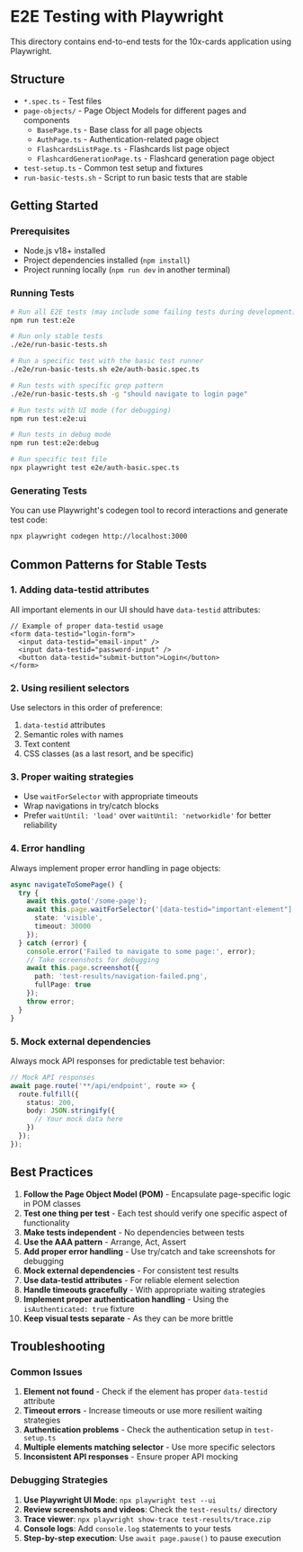 # E2E Testing with Playwright

This directory contains end-to-end tests for the 10x-cards application using Playwright.

## Structure

- `*.spec.ts` - Test files
- `page-objects/` - Page Object Models for different pages and components
  - `BasePage.ts` - Base class for all page objects
  - `AuthPage.ts` - Authentication-related page object
  - `FlashcardsListPage.ts` - Flashcards list page object
  - `FlashcardGenerationPage.ts` - Flashcard generation page object
- `test-setup.ts` - Common test setup and fixtures
- `run-basic-tests.sh` - Script to run basic tests that are stable

## Getting Started

### Prerequisites

- Node.js v18+ installed
- Project dependencies installed (`npm install`)
- Project running locally (`npm run dev` in another terminal)

### Running Tests

```bash
# Run all E2E tests (may include some failing tests during development)
npm run test:e2e

# Run only stable tests
./e2e/run-basic-tests.sh

# Run a specific test with the basic test runner
./e2e/run-basic-tests.sh e2e/auth-basic.spec.ts

# Run tests with specific grep pattern
./e2e/run-basic-tests.sh -g "should navigate to login page"

# Run tests with UI mode (for debugging)
npm run test:e2e:ui

# Run tests in debug mode
npm run test:e2e:debug

# Run specific test file
npx playwright test e2e/auth-basic.spec.ts
```

### Generating Tests

You can use Playwright's codegen tool to record interactions and generate test code:

```bash
npx playwright codegen http://localhost:3000
```

## Common Patterns for Stable Tests

### 1. Adding data-testid attributes

All important elements in our UI should have `data-testid` attributes:

```tsx
// Example of proper data-testid usage
<form data-testid="login-form">
  <input data-testid="email-input" />
  <input data-testid="password-input" />
  <button data-testid="submit-button">Login</button>
</form>
```

### 2. Using resilient selectors

Use selectors in this order of preference:
1. `data-testid` attributes 
2. Semantic roles with names
3. Text content
4. CSS classes (as a last resort, and be specific)

### 3. Proper waiting strategies

- Use `waitForSelector` with appropriate timeouts
- Wrap navigations in try/catch blocks
- Prefer `waitUntil: 'load'` over `waitUntil: 'networkidle'` for better reliability

### 4. Error handling

Always implement proper error handling in page objects:

```typescript
async navigateToSomePage() {
  try {
    await this.goto('/some-page');
    await this.page.waitForSelector('[data-testid="important-element"]', { 
      state: 'visible', 
      timeout: 30000 
    });
  } catch (error) {
    console.error('Failed to navigate to some page:', error);
    // Take screenshots for debugging
    await this.page.screenshot({ 
      path: 'test-results/navigation-failed.png', 
      fullPage: true 
    });
    throw error;
  }
}
```

### 5. Mock external dependencies

Always mock API responses for predictable test behavior:

```typescript
// Mock API responses
await page.route('**/api/endpoint', route => {
  route.fulfill({
    status: 200,
    body: JSON.stringify({
      // Your mock data here
    })
  });
});
```

## Best Practices

1. **Follow the Page Object Model (POM)** - Encapsulate page-specific logic in POM classes
2. **Test one thing per test** - Each test should verify one specific aspect of functionality
3. **Make tests independent** - No dependencies between tests
4. **Use the AAA pattern** - Arrange, Act, Assert
5. **Add proper error handling** - Use try/catch and take screenshots for debugging
6. **Mock external dependencies** - For consistent test results
7. **Use data-testid attributes** - For reliable element selection
8. **Handle timeouts gracefully** - With appropriate waiting strategies
9. **Implement proper authentication handling** - Using the `isAuthenticated: true` fixture
10. **Keep visual tests separate** - As they can be more brittle

## Troubleshooting

### Common Issues

1. **Element not found** - Check if the element has proper `data-testid` attribute
2. **Timeout errors** - Increase timeouts or use more resilient waiting strategies
3. **Authentication problems** - Check the authentication setup in `test-setup.ts`
4. **Multiple elements matching selector** - Use more specific selectors
5. **Inconsistent API responses** - Ensure proper API mocking

### Debugging Strategies

1. **Use Playwright UI Mode**: `npx playwright test --ui`
2. **Review screenshots and videos**: Check the `test-results/` directory
3. **Trace viewer**: `npx playwright show-trace test-results/trace.zip`
4. **Console logs**: Add `console.log` statements to your tests
5. **Step-by-step execution**: Use `await page.pause()` to pause execution 